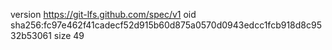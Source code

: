 version https://git-lfs.github.com/spec/v1
oid sha256:fc97e462f41cadecf52d915b60d875a0570d0943edcc1fcb918d8c9532b53061
size 49
